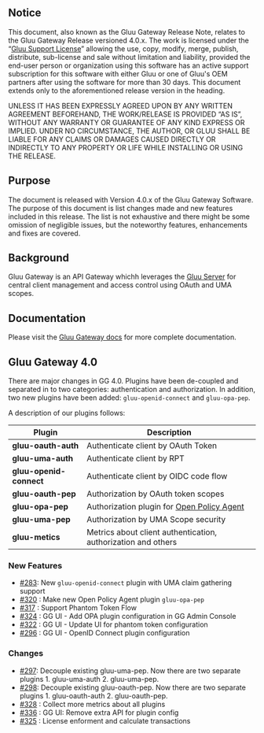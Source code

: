 ## Notice

This document, also known as the Gluu Gateway Release Note, relates to the Gluu Gateway Release versioned 4.0.x. The work is licensed under the “[Gluu Support License](https://raw.githubusercontent.com/GluuFederation/gluu-gateway/master/LICENSE)” allowing the use, copy, modify, merge, publish, distribute, sub-license and sale without limitation and liability, provided the end-user person or organization using this software has an active support subscription for this software with either Gluu or one of Gluu's OEM partners after using the software for more than 30 days. This document extends only to the aforementioned release version in the heading.  

UNLESS IT HAS BEEN EXPRESSLY AGREED UPON BY ANY WRITTEN AGREEMENT BEFOREHAND, THE WORK/RELEASE IS PROVIDED “AS IS”, WITHOUT ANY WARRANTY OR GUARANTEE OF ANY KIND EXPRESS OR IMPLIED. UNDER NO CIRCUMSTANCE, THE AUTHOR, OR GLUU SHALL BE LIABLE FOR ANY CLAIMS OR DAMAGES CAUSED DIRECTLY OR INDIRECTLY TO ANY PROPERTY OR LIFE WHILE INSTALLING OR USING THE RELEASE.  

## Purpose

The document is released with Version 4.0.x of the Gluu Gateway Software. The purpose of this document is list changes made and new features included in this release. The list is not exhaustive and there might be some omission of negligible issues, but the noteworthy features, enhancements and fixes are covered.  

## Background

Gluu Gateway is an API Gateway whichh leverages the [Gluu Server](https://gluu.org) for central client management and access control using OAuth and UMA scopes. 

## Documentation

Please visit the [Gluu Gateway docs](./index.md) for more complete documentation.   
 
## Gluu Gateway 4.0

There are major changes in GG 4.0. Plugins have been de-coupled and separated in to two categories: authentication and authorization. In addition, two new plugins have been added: `gluu-openid-connect` and `gluu-opa-pep`.  

A description of our plugins follows: 

| Plugin | Description | 
|--------|-------------|
|**gluu-oauth-auth**| Authenticate client by OAuth Token|
|**gluu-uma-auth**| Authenticate client by RPT|
|**gluu-openid-connect**| Authenticate client by OIDC code flow|
|**gluu-oauth-pep**| Authorization by OAuth token scopes|
|**gluu-opa-pep**| Authorization plugin for [Open Policy Agent](https://www.openpolicyagent.org/)|
|**gluu-uma-pep**| Authorization by UMA Scope security|
|**gluu-metics**| Metrics about client authentication, authorization and others|

### New Features
- [#283](https://github.com/GluuFederation/gluu-gateway/issues/283): New `gluu-openid-connect` plugin with UMA claim gathering support 
- [#320](https://github.com/GluuFederation/gluu-gateway/issues/320) : Make new Open Policy Agent plugin `gluu-opa-pep`
- [#317](https://github.com/GluuFederation/gluu-gateway/issues/317) : Support Phantom Token Flow
- [#324](https://github.com/GluuFederation/gluu-gateway/issues/324) : GG UI - Add OPA plugin configuration in GG Admin Console
- [#322](https://github.com/GluuFederation/gluu-gateway/issues/322) : GG UI - Update UI for phantom token configuration
- [#296](https://github.com/GluuFederation/gluu-gateway/issues/296) : GG UI - OpenID Connect plugin configuration

### Changes
- [#297](https://github.com/GluuFederation/gluu-gateway/issues/297): Decouple existing gluu-uma-pep. Now there are two separate plugins 1. gluu-uma-auth 2. gluu-uma-pep.
- [#298](https://github.com/GluuFederation/gluu-gateway/issues/298): Decouple existing gluu-oauth-pep. Now there are two separate plugins 1. gluu-oauth-auth 2. gluu-oauth-pep.
- [#328](https://github.com/GluuFederation/gluu-gateway/issues/328) : Collect more metrics about all plugins
- [#336](https://github.com/GluuFederation/gluu-gateway/issues/336) : GG UI: Remove extra API for plugin config
- [#325](https://github.com/GluuFederation/gluu-gateway/issues/325) : License enforment and calculate transactions
